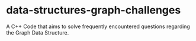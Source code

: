 # data-structures-graph-challenges
A C++ Code that aims to solve frequently encountered questions regarding the Graph Data Structure.
